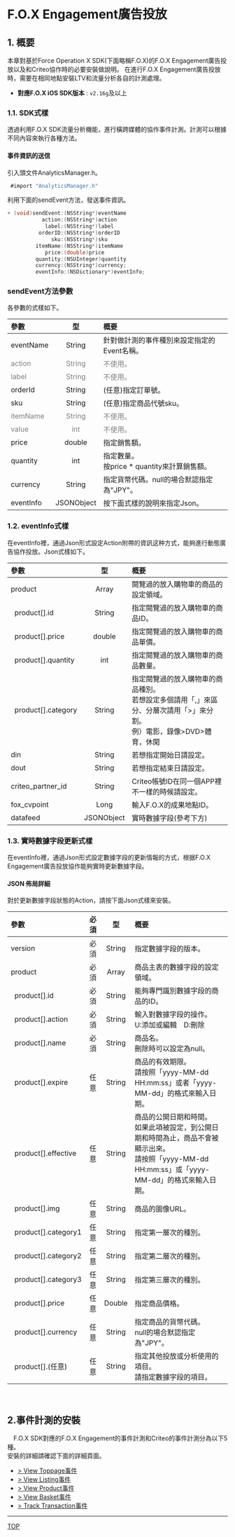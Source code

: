 # F.O.X Engagement廣告投放

## 1. 概要
本章對基於Force Operation X SDK(下面略稱F.O.X)的F.O.X Engagement廣告投放以及和Criteo協作時的必要安裝做說明。
在進行F.O.X Engagement廣告投放時，需要在相同地點安裝LTV和流量分析各自的計測處理。

* **對應F.O.X iOS SDK版本** : `v2.16g`及以上

### 1.1.	SDK式樣

透過利用F.O.X SDK流量分析機能，進行橫跨媒體的協作事件計測。計測可以根據不同內容來執行各種方法。

#### 事件資訊的送信

引入頭文件AnalyticsManager.h。
```objective-c
 #import "AnalyticsManager.h"
```

利用下面的sendEvent方法，發送事件資訊。
```objective-c
+ (void)sendEvent:(NSString*)eventName
           action:(NSString*)action
            label:(NSString*)label
          orderID:(NSString*)orderID
              sku:(NSString*)sku
         itemName:(NSString*)itemName
            price:(double)price
         quantity:(NSUInteger)quantity
         currency:(NSString*)currency;
         eventInfo:(NSDictionary*)eventInfo;
```

### sendEvent方法參數

各參數的式樣如下。

| 參數 | 型 | 概要 |
|:----------|:-----------:|:------------|
|eventName|String|針對做計測的事件種別來設定指定的Event名稱。|
|<span style="color:grey">action|<span style="color:grey">String|<span style="color:grey">不使用。|
|<span style="color:grey">label	|<span style="color:grey">String|<span style="color:grey">不使用。||orderId|String|(任意)指定訂單號。||sku	|String|(任意)指定商品代號sku。||<span style="color:grey">itemName|<span style="color:grey">String|<span style="color:grey">不使用。||<span style="color:grey">value	|<span style="color:grey">int|<span style="color:grey">不使用。||price|double|	指定銷售額。||quantity|int|	指定數量。<br>按price * quantity來計算銷售額。||currency|String|指定貨幣代碼。null的場合默認指定為"JPY"。||eventInfo|JSONObject|按下面式樣的說明來指定Json。|

### 1.2. eventInfo式樣
在eventInfo裡，通過Json形式設定Action附帶的資訊这种方式，能夠進行動態廣告協作投放。Json式樣如下。

| 參數 | 型 | 概要 |
|:----------|:-----------:|:------------|
|product|Array|閱覽過的放入購物車的商品的設定領域。|
|&nbsp;&nbsp;product[].id|String|指定閱覽過的放入購物車的商品ID。|
|&nbsp;&nbsp;product[].price|double|指定閱覽過的放入購物車的商品單價。|
|&nbsp;&nbsp;product[].quantity|int|指定閱覽過的放入購物車的商品數量。|
|&nbsp;&nbsp;product[].category|String|指定閱覽過的放入購物車的商品種別。<br>若想設定多個請用「,」來區分、分層次請用「>」來分割。<br>例）電影，錄像>DVD>體育，休閑|
|din|String|若想指定開始日請設定。|
|dout|String|若想指定結束日請設定。|
|criteo_partner_id|String|Criteo帳號ID在同一個APP裡不一樣的時候請設定。|
|fox_cvpoint|Long|輸入F.O.X的成果地點ID。|
|datafeed|JSONObject|實時數據字段(參考下方)|

### 1.3. 實時數據字段更新式樣
在eventInfo裡，通過Json形式設定數據字段的更新情報的方式，根据F.O.X Engagement廣告投放協作能夠實時更新數據字段。

#### JSON 佈局詳細

對於更新數據字段狀態的Action，請按下面Json式樣來安裝。

| 參數 |必須|型 | 概要 |
|:----------|:-------:|:----:|:------------|
|version|必須|String|指定數據字段的版本。|
|product|必須|Array|商品主表的數據字段的設定領域。|
|&nbsp;&nbsp;product[].id|必須|String|能夠專門識別數據字段的商品的ID。|
|&nbsp;&nbsp;product[].action|必須|String|輸入對數據字段的操作。<br>U:添加或編輯　D:刪除|
|&nbsp;&nbsp;product[].name|必須|String|商品名。<br>刪除時可以設定為null。|
|&nbsp;&nbsp;product[].expire|任意|String|商品的有效期限。<br>請按照「yyyy-MM-dd HH:mm:ss」或者「yyyy-MM-dd」的格式來輸入日期。|
|&nbsp;&nbsp;product[].effective|任意|String|商品的公開日期和時間。<br>如果此項被設定，到公開日期和時間為止，商品不會被顯示出來。<br>請按照「yyyy-MM-dd HH:mm:ss」或「yyyy-MM-dd」的格式來輸入日期。|
|&nbsp;&nbsp;product[].img|任意|String|商品的圖像URL。|
|&nbsp;&nbsp;product[].category1|任意|String|指定第一層次的種別。|
|&nbsp;&nbsp;product[].category2|任意|String|指定第二層次的種別。|
|&nbsp;&nbsp;product[].category3|任意|String|指定第三層次的種別。|
|&nbsp;&nbsp;product[].price|任意|Double|指定商品價格。|
|&nbsp;&nbsp;product[].currency|任意|String|指定商品的貨幣代碼。<br>null的場合默認指定為"JPY"。|
|&nbsp;&nbsp;product[].(任意)|任意|String|指定其他投放或分析使用的項目。<br>請指定數據字段的項目。|

　　　
## 2.事件計測的安裝
　F.O.X SDK對應的F.O.X Engagement的事件計測和Criteo的事件計測分為以下5種。<br>安裝的詳細請確認下面的詳細頁面。

* [> View Toppage事件](./ViewToppageEvent.md)
* [> View Listing事件](./ViewListingEvent.md)
* [> View Product事件](./ViewProductEvent.md)
* [> View Basket事件](./ViewBasketEvent.md)
* [> Track Transaction事件](./ViewTransactionEvent.md)


---
[TOP](/lang/zh-tw/README.md)

